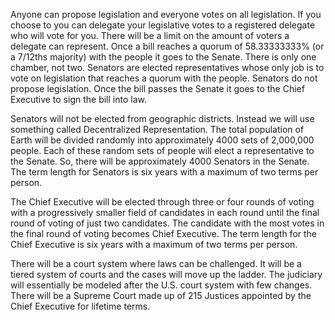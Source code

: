 Anyone can propose legislation and everyone votes on all legislation. If you choose to you can delegate your legislative votes to a registered delegate who will vote for you. There will be a limit on the amount of voters a delegate can represent. Once a bill reaches a quorum of 58.33333333% (or a 7/12ths majority) with the people it goes to the Senate. There is only one chamber, not two. Senators are elected representatives whose only job is to vote on legislation that reaches a quorum with the people. Senators do not propose legislation. Once the bill passes the Senate it goes to the Chief Executive to sign the bill into law.

Senators will not be elected from geographic districts. Instead we will use something called Decentralized Representation. The total population of Earth will be divided randomly into approximately 4000 sets of 2,000,000 people. Each of these random sets of people will elect a representative to the Senate. So, there will be approximately 4000 Senators in the Senate. The term length for Senators is six years with a maximum of two terms per person.

The Chief Executive will be elected through three or four rounds of voting with a progressively smaller field of candidates in each round until the final round of voting of just two candidates. The candidate with the most votes in the final round of voting becomes Chief Executive. The term length for the Chief Executive is six years with a maximum of two terms per person.

There will be a court system where laws can be challenged. It will be a tiered system of courts and the cases will move up the ladder. The judiciary will essentially be modeled after the U.S. court system with few changes. There will be a Supreme Court made up of 215 Justices appointed by the Chief Executive for lifetime terms.
